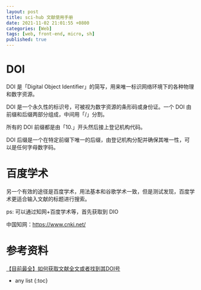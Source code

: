 ```yaml
---
layout: post
title: sci-hub 文献使用手册
date: 2021-11-02 21:01:55 +0800
categories: [Web]
tags: [web, front-end, micro, sh]
published: true
---
```


# DOI

DOI 是「Digital Object Identifier」的简写，用来唯一标识网络环境下的各种物理和数字资源。

DOI 是一个永久性的标识号，可被视为数字资源的条形码或身份证。一个 DOI 由前缀和后缀两部分组成，中间用「/」分割。

所有的 DOI 前缀都是由「10.」开头然后接上登记机构代码。

DOI 后缀是一个在特定前缀下唯一的后缀，由登记机构分配并确保其唯一性，可以是任何字母数字码。

# 百度学术

另一个有效的途径是百度学术，用法基本和谷歌学术一致，但是测试发现，百度学术更适合输入文献的标题进行搜索。

ps: 可以通过知网+百度学术等，首先获取到 DIO

中国知网：https://www.cnki.net/






# 参考资料

[【目前最全】如何获取文献全文或者找到其DOI号 ](https://www.sohu.com/a/231979827_419916)

* any list
{:toc}